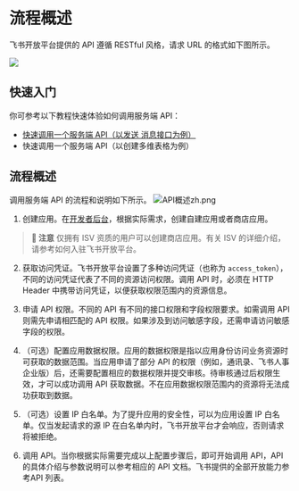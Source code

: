 # 流程概述



飞书开放平台提供的 API 遵循 RESTful 风格，请求 URL 的格式如下图所示。


![](//sf3-cn.feishucdn.com/obj/open-platform-opendoc/aa8920622dec1a7c41bdf36cc80e4e6c_An5yZkSEI7.png?height=145&lazyload=true&maxWidth=750&width=1280)

## 快速入门

你可参考以下教程快速体验如何调用服务端 API：
- [快速调用一个服务端 API（以发送
消息接口为例）](/ssl:ttdoc/uAjLw4CM/uMzNwEjLzcDMx4yM3ATM/how-to-call-a-server-side-api/introduction)
- 快速调用一个服务端 API（以创建多维表格为例）

## 流程概述
调用服务端 API 的流程和说明如下所示。
![API概述zh.png](//sf3-cn.feishucdn.com/obj/open-platform-opendoc/5ca2db50685db2af90c99d46a7ccb87f_Z0QZjf9ahO.png?height=214&lazyload=true&maxWidth=800&width=2276)


1. 创建应用。在[开发者后台](https://open.feishu.cn/app)，根据实际需求，创建自建应用或者商店应用。



> **📝 注意**
> 仅拥有 ISV 资质的用户可以创建商店应用。有关 ISV 的详细介绍，请参考如何入驻飞书开放平台。


    
2. 获取访问凭证。飞书开放平台设置了多种访问凭证（也称为 `access_token`），不同的访问凭证代表了不同的资源访问权限。调用 API 时，必须在 HTTP Header 中携带访问凭证，以便获取权限范围内的资源信息。   
 
3. 申请 API 权限。不同的 API 有不同的接口权限和字段权限要求。如需调用 API 则需先申请相匹配的 API 权限。如果涉及到访问敏感字段，还需申请访问敏感字段的权限。

4. （可选）配置应用数据权限。应用的数据权限是指以应用身份访问业务资源时可获取的数据范围。当应用申请了部分 API 的权限（例如，通讯录、飞书人事企业版）后，还需要配置相应的数据权限并提交审核。待审核通过后权限生效，才可以成功调用 API 获取数据。不在应用数据权限范围内的资源将无法成功获取到数据。

5. （可选）设置 IP 白名单。为了提升应用的安全性，可以为应用设置 IP 白名单。仅当发起请求的源 IP 在白名单内时，飞书开放平台才会响应，否则请求将被拒绝。

6. 调用 API。当你根据实际需要完成以上配置步骤后，即可开始调用 API，API 的具体介绍与参数说明可以参考相应的 API 文档。飞书提供的全部开放能力参考API 列表。

